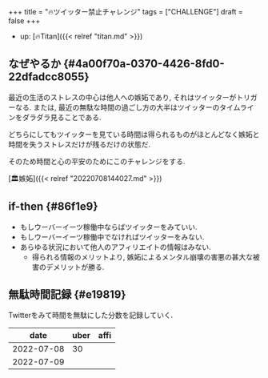 +++
title = "🔥ツイッター禁止チャレンジ"
tags = ["CHALLENGE"]
draft = false
+++

-   up: [🔥Titan]({{< relref "titan.md" >}})


## なぜやるか {#4a00f70a-0370-4426-8fd0-22dfadcc8055}

最近の生活のストレスの中心は他人への嫉妬であり, それはツイッターがトリガーなる. または, 最近の無駄な時間の過ごし方の大半はツイッターのタイムラインをダラダラ見ることである.

どちらにしてもツイッターを見ている時間は得られるものがほとんどなく嫉妬と時間を失うストレスだけが残るだけの状態だ.

そのため時間と心の平安のためにこのチャレンジをする.

[🏛嫉妬]({{< relref "20220708144027.md" >}})


## if-then {#86f1e9}

-   もしウーバーイーツ稼働中ならばツイッターをみていい.
-   もしウーバーイーツ稼働中でなければツイッターをみない.
-   あらゆる状況において他人のアフィリエイトの情報はみない.
    -   得られる情報のメリットより,
        嫉妬によるメンタル崩壊の害悪の甚大な被害のデメリットが勝る.


## 無駄時間記録 {#e19819}

Twitterをみて時間を無駄にした分数を記録していく.

| date       | uber | affi |
|------------|------|------|
| 2022-07-08 | 30   |      |
| 2022-07-09 |      |      |
